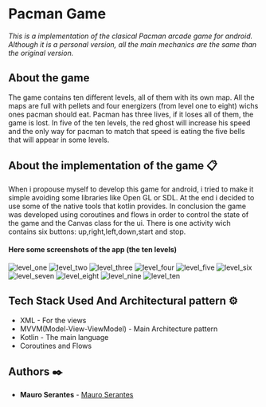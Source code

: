 # Pacman Game

_This is a implementation of the clasical Pacman arcade game for android. Although it is a personal version,
all the main mechanics are the same than the original version._

## About the game
The game contains ten different levels, all of them with its own map. All the maps are full with pellets and 
four energizers (from level one to eight) wichs ones pacman should eat.
Pacman has three lives, if it loses all of them, the game is lost. 
In five of the ten levels, the red ghost will increase his speed and the only way for pacman to match that speed is 
eating the five bells that will appear in some levels.

## About the implementation of the game 📋
When i propouse myself to develop this game for android, i tried to make it simple avoiding some libraries like Open GL or SDL.
At the end i decided to use some of the native tools that kotlin provides. In conclusion the game was developed using coroutines
and flows in order to control the state of the game and the Canvas class for the ui.
There is one activity wich contains six buttons: up,right,left,down,start and stop.


#### Here some screenshots of the app (the ten levels)
![level_one](https://github.com/user-attachments/assets/2b972a17-fb94-44c9-85c7-447d862bcfec)
![level_two](https://github.com/user-attachments/assets/9a1ab055-ee46-4779-9ead-da81d81e0ab9)
![level_three](https://github.com/user-attachments/assets/6458af0b-14e5-410b-9269-92cc9c49e7e0)
![level_four](https://github.com/user-attachments/assets/15544fb7-bd26-462b-9ef8-807617d49cdf)
![level_five](https://github.com/user-attachments/assets/7ec39a30-38ab-4d30-a615-cca35511daf4)
![level_six](https://github.com/user-attachments/assets/0369d7df-0c4b-46c7-a0d3-9ec8426e7860)
![level_seven](https://github.com/user-attachments/assets/55a6bbb9-86ba-455d-b896-230e23e2d0ee)
![level_eight](https://github.com/user-attachments/assets/f5d934a4-3aca-4848-9dc1-1247e9a1418e)
![level_nine](https://github.com/user-attachments/assets/fde86a93-33b7-4ad9-a2ed-87dcebba0539)
![level_ten](https://github.com/user-attachments/assets/ff4a3a5e-2819-4122-8247-3731ae126a8c)

## Tech Stack Used And Architectural pattern ⚙️
* XML - For the views
* MVVM(Model-View-ViewModel) - Main Architecture pattern
* Kotlin - The main language
* Coroutines and Flows

## Authors ✒️

* **Mauro Serantes** - [Mauro Serantes](https://github.com/MauroSerantes)
